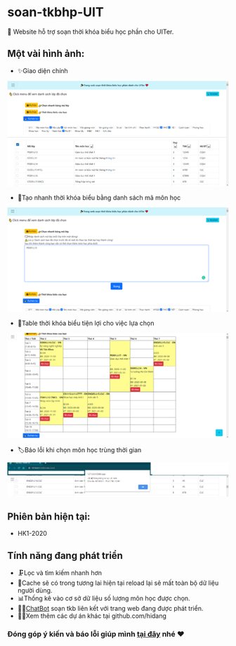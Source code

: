 # soan-tkbhp-UIT
🎉 Website hỗ trợ soạn thời khóa biểu học phần cho UITer.
## Một vài hình ảnh:
- ✨Giao diện chính

<img src="./assets/img/giaodienchinh.png">

- 🎢Tạo nhanh thời khóa biểu bằng danh sách mã môn học

<img src="./assets/img/taotkbtumalop.png">

- 🛒Table thời khóa biểu tiện lợi cho việc lựa chọn

<img src="./assets/img/giaodiensoantkb.png">

- 🏷Báo lỗi khi chọn môn học trùng thời gian

<img src="./assets/img/baoloitrung.png">


## Phiên bản hiện tại: 
- HK1-2020
## Tính năng đang phát triển
- 🗜Lọc và tìm kiếm nhanh hơn
- 🤿Cache sẽ có trong tương lai hiện tại reload lại sẽ mất toàn bộ dữ liệu người dùng.
- 📊Thống kê vào cơ sở dữ liệu số lượng môn học được chọn.
- 🦸‍♂️[ChatBot](https://github.com/hidang/bot-tkb-hocphan-UIT) soạn tkb liên kết với trang web đang được phát triển.
- 🙇‍♂️Xem thêm các dự án khác tại github.com/hidang
### Đóng góp ý kiến và báo lỗi giúp mình [tại đây](https://github.com/hidang/soan-tkbhp-UIT/issues) nhé ❤